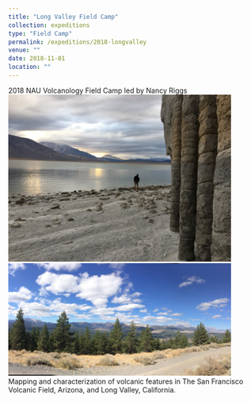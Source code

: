 ```yaml
---
title: "Long Valley Field Camp"
collection: expeditions
type: "Field Camp"
permalink: /expeditions/2018-longvalley
venue: ""
date: 2018-11-01
location: ""
---
```


2018 NAU Volcanology Field Camp led by Nancy Riggs
<br/><img src='/images/IMG_8532.JPG' width='450'/>
<img src='/images/IMG_0106.JPG' width='450'/><br/>
Mapping and characterization of volcanic features in The San Francisco Volcanic Field, Arizona, and Long Valley, California.